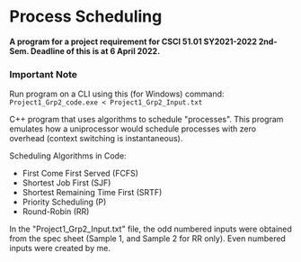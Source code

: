 # Process Scheduling
**A program for a project requirement for CSCI 51.01 SY2021-2022 2nd-Sem. Deadline of this is at 6 April 2022.**

### Important Note
Run program on a CLI using this (for Windows) command:
`Project1_Grp2_code.exe < Project1_Grp2_Input.txt`

C++ program that uses algorithms to schedule "processes". This program emulates how a uniprocessor would schedule processes with zero overhead (context switching is instantaneous).

Scheduling Algorithms in Code:

- First Come First Served (FCFS)
- Shortest Job First (SJF)
- Shortest Remaining Time First (SRTF)
- Priority Scheduling (P)
- Round-Robin (RR)

In the "Project1_Grp2_Input.txt" file, the odd numbered inputs were obtained from the spec sheet (Sample 1, and Sample 2 for RR only). Even numbered inputs were created by me.